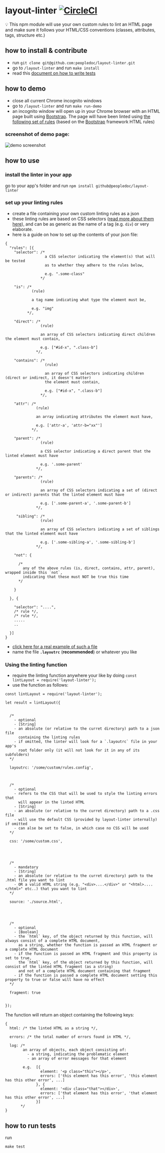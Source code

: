 # layout-linter [![CircleCI](https://circleci.com/gh/peopledoc/layout-linter.svg?style=svg)](https://circleci.com/gh/peopledoc/layout-linter)

:bulb: This npm module will use your own custom rules to lint an HTML page and make sure it follows your HTML/CSS conventions (classes, attributes, tags, structure etc.)

## how to install & contribute

- run `git clone git@github.com:peopledoc/layout-linter.git`
- go to `/layout-linter` and run `make install`
- read this [document on how to write tests](https://github.com/peopledoc/layout-linter/blob/master/testing.md)

## how to demo
- close all current Chrome incognito windows
- go to `/layout-linter` and run `make run-demo`
- an incognito window will open up in your Chrome browser with an HTML page built using [Bootstrap](https://github.com/twbs/bootstrap). The page will have been linted using [the following set of rules](https://github.com/peopledoc/layout-linter/blob/master/demo/.layoutrc) (based on the [Bootstrap](https://github.com/twbs/bootstrap) framework HTML rules)

### screenshot of demo page:
![demo screenshot](https://github.com/peopledoc/layout-linter/blob/master/assets/demo.png)

## how to use

### install the linter in your app
go to your app's folder and run `npm install github@peopledoc/layout-linter`

### set up your linting rules
- create a file containing your own custom linting rules as a json
- these linting rules are based on CSS selectors ([read more about them here](https://developer.mozilla.org/en-US/docs/Web/CSS/CSS_Selectors)), and can be as generic as the name of a tag (e.g. `div`) or very elaborate.
- here is a guide on how to set up the contents of your json file:

```
{
  "rules": [{
    "selector": /*
                  a CSS selector indicating the element(s) that will be tested
                  as to whether they adhere to the rules below,

                  e.g. ".some-class"
                */

    "is": /*
            (rule)

            a tag name indicating what type the element must be,

            e.g. "img"
          */,

    "direct": /*
                (rule)

                an array of CSS selectors indicating direct children the element must contain,

                e.g. ["#id-x", ".class-b"]
              */,

    "contains": /*
                  (rule)

                  an array of CSS selectors indicating children (direct or indirect, it doesn't matter)
                  the element must contain,

                  e.g. ["#id-x", ".class-b"]
                */,

    "attr": /*
              (rule)

              an array indicating attributes the element must have,

              e.g. ['attr-a', 'attr-b="xx"']
            */,

    "parent": /*
                (rule)

                a CSS selector indicating a direct parent that the linted element must have

                e.g. '.some-parent'
              */,

    "parents": /*
                (rule)

                an array of CSS selectors indicating a set of (direct or indirect) parents that the linted element must have

                e.g. ['.some-parent-a', '.some-parent-b']
              */,
              
     "sibling": /*
                (rule)

                an array of CSS selectors indicating a set of siblings that the linted element must have

                e.g. ['.some-sibling-a', '.some-sibling-b']
              */,

    "not": {

      /*
        any of the above rules (is, direct, contains, attr, parent), wrapped inside this `not`,
        indicating that these must NOT be true this time
      */

    }

  }, {

    "selector": "....",
    /* rule */,
    /* rule */,
    .....
    ..

  }]
}
```

- [click here for a real example of such a file](https://github.com/peopledoc/layout-linter/blob/master/demo/.layoutrc)
- name the file **`.layoutrc`** (**recommended**) or whatever you like

### Using the linting function
- require the linting function anywhere your like by doing `const lintLayout = require('layout-linter');`
- use the function as follows:

```
const lintLayout = require('layout-linter');

let result = lintLayout({


  /*
    - optional
    - [String]
    - an absolute (or relative to the curret directory) path to a json file
      containing the linting rules
    - if omitted, the linter will look for a `.layoutrc` file in your app's
      root folder only (it will not look for it in any of its subfolders)
  */

  layoutrc: '/some/custom/rules.config',



  /*
    - optional
    - refers to the CSS that will be used to style the linting errors that
      will appear in the linted HTML
    - [String]
    - an absolute (or relative to the curret directory) path to a .css file
    - will use the default CSS (provided by layout-linter internally) if omitted
    - can alse be set to false, in which case no CSS will be used
  */

  css: '/some/custom.css',




  /*
    - mandatory
    - [String]
    - an absolute (or relative to the curret directory) path to the .html file you want to lint
    - OR a valid HTML string (e.g. "<div>....</div>" or "<html>....</html>" etc..) that you want to lint
  */

  source: './source.html',




  /*
    - optional
    - [Boolean]
    - the `html` key, of the object returned by this function, will always consist of a complete HTML document,
      as a string, whether the function is passed an HTML fragment or a complete HTML document
    - if the function is passed an HTML fragment and this property is set to true,
      the `html` key, of the object returned by this function, will consist of the linted HTML fragment (as a string)
      and not of a complete HTML document containing that fragment
    - if the function is passed a complete HTML document setting this property to true or false will have no effect
  */

  fragment: true


});
```

The function will return an object containing the following keys:

```
{
  html: /* the linted HTML as a string */,

  errors: /* the total number of errors found in HTML */,

  log: /*
        an array of objects, each object consisting of:
          - a string, indicating the problematic element
          - an array of error messages for that element

        e.g.  [{
                element: '<p class="this"></p>',
                errors: ['this element has this error', 'this element has this other error', ...]
              }, {
                element: '<div class="that"></div>',
                errors: ['that element has this error', 'that element has this other error', ...]
              }]
       */
}
```

## how to run tests
run

```
make test
```
